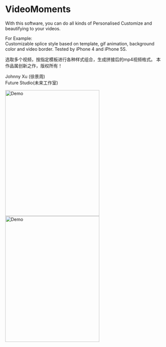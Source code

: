 # VideoMoments
With this software, you can do all kinds of Personalised Customize and  beautifying to your videos. 

For Example:  
	Customizable splice style based on template,  gif animation, background color and video border. Tested by iPhone 4 and iPhone 5S.
  
选取多个视频，按指定模板进行各种样式组合，生成拼接后的mp4视频格式。 本作品属创新之作，版权所有！
  
Johnny Xu (徐景周)  
Future Studio(未来工作室) 

<img src="https://github.com/xujingzhou/VideoMoments/blob/master/Resource/Demo/Demo.gif" width = "300" height = "400" alt="Demo" align=center />

<img src="https://github.com/xujingzhou/VideoMoments/blob/master/Resource/Demo/CN_640x960_0.jpg" width = "300" height = "400" alt="Demo" align=center />

	  
